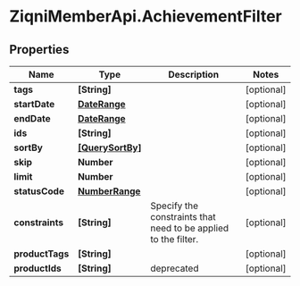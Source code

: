 # ZiqniMemberApi.AchievementFilter

## Properties

Name | Type | Description | Notes
------------ | ------------- | ------------- | -------------
**tags** | **[String]** |  | [optional] 
**startDate** | [**DateRange**](DateRange.md) |  | [optional] 
**endDate** | [**DateRange**](DateRange.md) |  | [optional] 
**ids** | **[String]** |  | [optional] 
**sortBy** | [**[QuerySortBy]**](QuerySortBy.md) |  | [optional] 
**skip** | **Number** |  | [optional] 
**limit** | **Number** |  | [optional] 
**statusCode** | [**NumberRange**](NumberRange.md) |  | [optional] 
**constraints** | **[String]** | Specify the constraints that need to be applied to the filter. | [optional] 
**productTags** | **[String]** |  | [optional] 
**productIds** | **[String]** | deprecated | [optional] 


